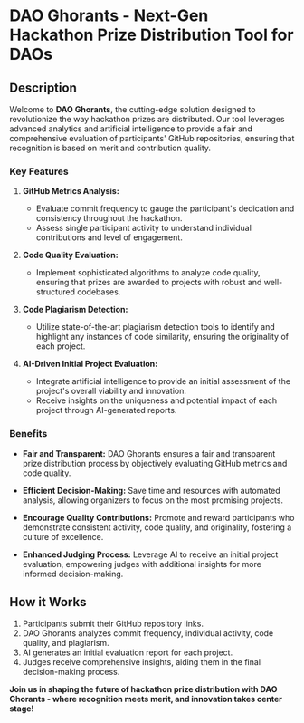 # DAO Ghorants - Next-Gen Hackathon Prize Distribution Tool for DAOs

## Description

Welcome to **DAO Ghorants**, the cutting-edge solution designed to revolutionize the way hackathon prizes are distributed. Our tool leverages advanced analytics and artificial intelligence to provide a fair and comprehensive evaluation of participants' GitHub repositories, ensuring that recognition is based on merit and contribution quality.

### Key Features

1. **GitHub Metrics Analysis:**

   - Evaluate commit frequency to gauge the participant's dedication and consistency throughout the hackathon.
   - Assess single participant activity to understand individual contributions and level of engagement.

2. **Code Quality Evaluation:**

   - Implement sophisticated algorithms to analyze code quality, ensuring that prizes are awarded to projects with robust and well-structured codebases.

3. **Code Plagiarism Detection:**

   - Utilize state-of-the-art plagiarism detection tools to identify and highlight any instances of code similarity, ensuring the originality of each project.

4. **AI-Driven Initial Project Evaluation:**
   - Integrate artificial intelligence to provide an initial assessment of the project's overall viability and innovation.
   - Receive insights on the uniqueness and potential impact of each project through AI-generated reports.

### Benefits

- **Fair and Transparent:**
  DAO Ghorants ensures a fair and transparent prize distribution process by objectively evaluating GitHub metrics and code quality.

- **Efficient Decision-Making:**
  Save time and resources with automated analysis, allowing organizers to focus on the most promising projects.

- **Encourage Quality Contributions:**
  Promote and reward participants who demonstrate consistent activity, code quality, and originality, fostering a culture of excellence.

- **Enhanced Judging Process:**
  Leverage AI to receive an initial project evaluation, empowering judges with additional insights for more informed decision-making.

## How it Works

1. Participants submit their GitHub repository links.
2. DAO Ghorants analyzes commit frequency, individual activity, code quality, and plagiarism.
3. AI generates an initial evaluation report for each project.
4. Judges receive comprehensive insights, aiding them in the final decision-making process.

**Join us in shaping the future of hackathon prize distribution with DAO Ghorants - where recognition meets merit, and innovation takes center stage!**
